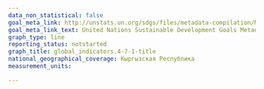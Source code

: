 ```yaml
---
data_non_statistical: false
goal_meta_link: http://unstats.un.org/sdgs/files/metadata-compilation/Metadata-Goal-4.pdf
goal_meta_link_text: United Nations Sustainable Development Goals Metadata (pdf 210kB)
graph_type: line
reporting_status: notstarted
graph_title: global_indicators.4-7-1-title
national_geographical_coverage: Кыргызская Республика
measurement_units: 

---
```


